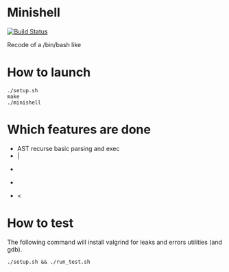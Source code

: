 # Minishell


[![Build Status](https://travis-ci.org/JulienBalestra/21sh.svg?branch=master)](https://travis-ci.org/JulienBalestra/21sh)


Recode of a /bin/bash like

# How to launch


	./setup.sh
	make
	./minishell


# Which features are done

* AST recurse basic parsing and exec
* |
* >
* >>
* <

# How to test

The following command will install valgrind for leaks and errors utilities (and gdb).

	./setup.sh && ./run_test.sh